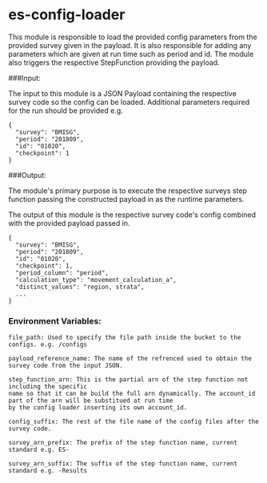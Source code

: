 # es-config-loader

This module is responsible to load the provided config parameters from the provided
survey given in the payload. It is also responsible for adding any parameters which
are given at run time such as period and id. The module also triggers the respective
StepFunction providing the payload.

###Input:

The input to this module is a JSON Payload containing the respective survey code so the
config can be loaded. Additional parameters required for the run should be provided e.g.

    {
      "survey": "BMISG",
      "period": "201809",
      "id": "01020",
      "checkpoint": 1
    }

###Output:

The module's primary purpose is to execute the respective surveys step function passing the 
constructed payload in as the runtime parameters.

The output of this module is the respective survey code's config combined with the provided
payload passed in. 

    {
      "survey": "BMISG",
      "period": "201809",
      "id": "01020",
      "checkpoint": 1,
      "period_column": "period",
      "calculation_type": "movement_calculation_a",
      "distinct_values": "region, strata",
      ...
    }

### Environment Variables:

    file_path: Used to specify the file path inside the bucket to the configs. e.g. /configs
    
    payload_reference_name: The name of the refrenced used to obtain the survey code from the input JSON.
    
    step_function_arn: This is the partial arn of the step function not including the specific 
    name so that it can be build the full arn dynamically. The account_id part of the arn will be substitued at run time
    by the config loader inserting its own account_id.
    
    config_suffix: The rest of the file name of the config files after the survey code.
    
    survey_arn_prefix: The prefix of the step function name, current standard e.g. ES-
    
    survey_arn_suffix: The suffix of the step function name, current standard e.g. -Results
    
